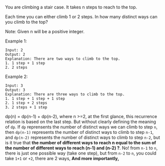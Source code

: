 You are climbing a stair case. It takes n steps to reach to the top.

Each time you can either climb 1 or 2 steps. In how many distinct ways can you climb to the top?

Note: Given n will be a positive integer.

Example 1:
```
Input: 2
Output: 2
Explanation: There are two ways to climb to the top.
1. 1 step + 1 step
2. 2 steps
```

Example 2:
```
Input: 3
Output: 3
Explanation: There are three ways to climb to the top.
1. 1 step + 1 step + 1 step
2. 1 step + 2 steps
3. 2 steps + 1 step
```


dp(n) = dp(n-1) + dp(n-2), where n >=2, at the first glance, this recurrence relation is based on the last step. But without clearly defining the meaning of `dp`. If `dp` reprensents the number of distinct ways we can climb to step `n`, then `dp(n-1)` represents the number of distinct ways to climb to step `n-1`,  and `dp(n-2)` represents the number of distinct ways to climb to step `n-2`, but is it true that **the number of different ways to reach n equal to the sum of the number of different ways to reach (n-1) and (n-2) ?**. No! from `n-1` to `n`, there is just one possible way (take one step), but from `n-2` to `n`, you could take `1+1` or `+2`, there are 2 ways, **And more importantly,** 

